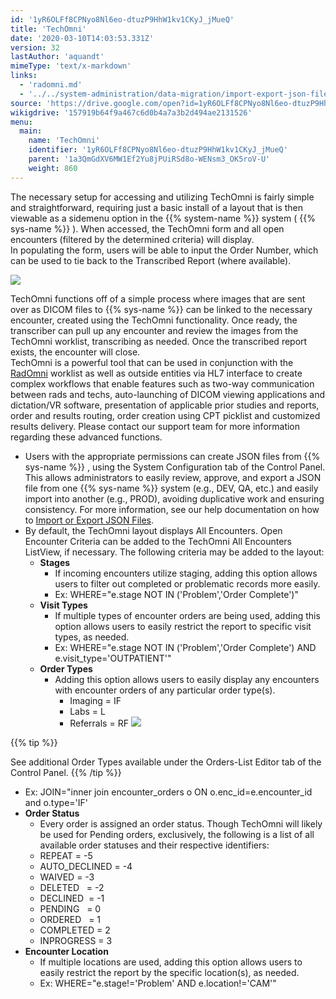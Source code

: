 ```yaml
---
id: '1yR6OLFf8CPNyo8Nl6eo-dtuzP9HhW1kv1CKyJ_jMueQ'
title: 'TechOmni'
date: '2020-03-10T14:03:53.331Z'
version: 32
lastAuthor: 'aquandt'
mimeType: 'text/x-markdown'
links:
  - 'radomni.md'
  - '../../system-administration/data-migration/import-export-json-files.md'
source: 'https://drive.google.com/open?id=1yR6OLFf8CPNyo8Nl6eo-dtuzP9HhW1kv1CKyJ_jMueQ'
wikigdrive: '157919b64f9a467c6d0b4a7a3b2d494ae2131526'
menu:
  main:
    name: 'TechOmni'
    identifier: '1yR6OLFf8CPNyo8Nl6eo-dtuzP9HhW1kv1CKyJ_jMueQ'
    parent: '1a3QmGdXV6MW1Ef2Yu8jPUiRSd8o-WENsm3_OK5roV-U'
    weight: 860
---
```

The necessary setup for accessing and utilizing TechOmni is fairly simple and straightforward, requiring just a basic install of a layout that is then viewable as a sidemenu option in the {{% system-name %}} system ( {{% sys-name %}} ). When accessed, the TechOmni form and all open encounters (filtered by the determined criteria) will display.  
In populating the form, users will be able to input the Order Number, which can be used to tie back to the Transcribed Report (where available).

  
![](../techomni.assets/100002010000046100000326638321BB649A6EF4.png)  


TechOmni functions off of a simple process where images that are sent over as DICOM files to {{% sys-name %}} can be linked to the necessary encounter, created using the TechOmni functionality. Once ready, the transcriber can pull up any encounter and review the images from the TechOmni worklist, transcribing as needed. Once the transcribed report exists, the encounter will close.  
TechOmni is a powerful tool that can be used in conjunction with the [RadOmni](radomni.md) worklist as well as outside entities via HL7 interface to create complex workflows that enable features such as two-way communication between rads and techs, auto-launching of DICOM viewing applications and dictation/VR software, presentation of applicable prior studies and reports, order and results routing, order creation using CPT picklist and customized results delivery. Please contact our support team for more information regarding these advanced functions.
* Users with the appropriate permissions can create JSON files from {{% sys-name %}} , using the System Configuration tab of the Control Panel. This allows administrators to easily review, approve, and export a JSON file from one {{% sys-name %}} system (e.g., DEV, QA, etc.) and easily import into another (e.g., PROD), avoiding duplicative work and ensuring consistency. For more information, see our help documentation on how to [Import or Export JSON Files](../../system-administration/data-migration/import-export-json-files.md).
* By default, the TechOmni layout displays All Encounters. Open Encounter Criteria can be added to the TechOmni All Encounters ListView, if necessary. The following criteria may be added to the layout:
   * <strong>Stages</strong>
      * If incoming encounters utilize staging, adding this option allows users to filter out completed or problematic records more easily.
      * Ex: WHERE="e.stage NOT IN ('Problem','Order Complete')"
   * <strong>Visit Types</strong>
      * If multiple types of encounter orders are being used, adding this option allows users to easily restrict the report to specific visit types, as needed.
      * Ex: WHERE="e.stage NOT IN ('Problem','Order Complete') AND e.visit_type='OUTPATIENT'"
   * <strong>Order Types</strong>
      * Adding this option allows users to easily display any encounters with encounter orders of any particular order type(s).
         * Imaging = IF
         * Labs = L
         * Referrals = RF
           <img src="../techomni.assets/100002010000010B000000DFB11E9F386043B2EB.png" />  

{{% tip %}}

See additional Order Types available under the Orders-List Editor tab of the Control Panel.
{{% /tip %}}

   * Ex: JOIN="inner join encounter_orders o ON o.enc_id=e.encounter_id and o.type='IF'
* <strong>Order Status</strong>
   * Every order is assigned an order status. Though TechOmni will likely be used for Pending orders, exclusively, the following is a list of all available order statuses and their respective identifiers:
   * REPEAT = -5
   * AUTO_DECLINED = -4
   * WAIVED = -3
   * DELETED   = -2
   * DECLINED  = -1
   * PENDING   = 0
   * ORDERED   = 1
   * COMPLETED = 2
   * INPROGRESS = 3
* <strong>Encounter Location</strong>
   * If multiple locations are used, adding this option allows users to easily restrict the report by the specific location(s), as needed.
   * Ex: WHERE="e.stage!='Problem' AND e.location!='CAM'"
